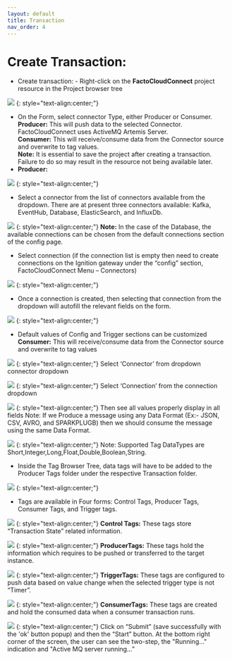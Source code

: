 ```yaml
---
layout: default
title: Transaction
nav_order: 4
---
```

# Create Transaction:
 *  Create transaction: - Right-click on the **FactoCloudConnect** project resource in the Project browser tree

 ![](../../assets/images/newtransaction.png)
{: style="text-align:center;"}
 *  On the Form, select connector Type, either Producer or Consumer.<br>
**Producer:** This will push data to the selected Connector. FactoCloudConnect uses ActiveMQ Artemis Server.<br>
**Consumer:** This will receive/consume data from the Connector source and overwrite to tag values.<br>
**Note:** It is essential to save the project after creating a transaction. Failure to do so may result in the resource not being available later.<br> 
 * **Producer:** 

 ![](../../assets/images/Producer.png)
{: style="text-align:center;"}
 *  Select a connector from the list of connectors available from the dropdown.
There are at present three connectors available: Kafka, EventHub, Database, ElasticSearch, and InfluxDb.

![](../../assets/images/kafkaconnector.png)
{: style="text-align:center;"}
**Note:** In the case of the Database, the available connections can be chosen from the default connections section of the config page.
 *  Select connection (if the connection list is empty then need to create connections on the Ignition gateway under the “config” section, FactoCloudConnect  Menu – Connectors)

 ![](../../assets/images/connection.png)
{: style="text-align:center;"}
 *  Once a connection is created,  then selecting that connection from the dropdown will autofill the relevant fields on the form.

 ![](../../assets/images/connection1.png)
{: style="text-align:center;"}
 *  Default values of Config and Trigger sections can be customized<br>
 **Consumer:** This will receive/consume data from the Connector source and overwrite to tag values
 
 ![](../../assets/images/consumer.png)
{: style="text-align:center;"}
 Select ‘Connector’ from dropdown connector dropdown

  ![](../../assets/images/consumerconnector.png)
{: style="text-align:center;"}
 Select ‘Connection’ from the connection dropdown 
 
   ![](../../assets/images/consumerconnection.png)
{: style="text-align:center;"}
 Then see all values properly display in all fields
 Note: If we Produce a message using any Data Format (Ex:- JSON, CSV, AVRO, and SPARKPLUGB) then we should consume the message using the same Data Format.

   ![](../../assets/images/consumerfullscreen.png)
{: style="text-align:center;"}
Note: Supported Tag DataTypes are  Short,Integer,Long,Float,Double,Boolean,String.
 *  Inside the Tag Browser Tree, data tags will have to be added to the Producer Tags folder under the respective Transaction folder.

 ![](../../assets/images/produerTags.png)
{: style="text-align:center;"}
 *  Tags are available in Four forms: Control Tags, Producer Tags, Consumer Tags, and Trigger tags.
 
 ![](../../assets/images/folders.png)
{: style="text-align:center;"}
 **Control Tags:** These tags store “Transaction State” related information. 

  ![](../../assets/images/controltags.png)
{: style="text-align:center;"}
 **ProducerTags:** These tags hold the information which requires to be pushed or transferred to the target instance.

 ![](../../assets/images/producertags.png)
{: style="text-align:center;"}
 **TriggerTags:** These tags are configured to push data based on value change when the selected trigger type is not “Timer”.

 ![](../../assets/images/triggertags.png)
{: style="text-align:center;"}
 **ConsumerTags:** These tags are created and hold the consumed data when a consumer transaction runs.

  ![](../../assets/images/consumertag.png)
{: style="text-align:center;"}
 Click on “Submit” (save successfully with the 'ok' button popup) and then the “Start” button.
 At the bottom right corner of the screen, the user can see the two-step, the "Running..." indication and "Active MQ server running...”



